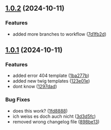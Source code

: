 ## [1.0.2](https://github.com/webmanufaktur/workflow-playground/compare/v1.0.1...v1.0.2) (2024-10-11)


### Features

* added more branches to workflow ([7d1fb2d](https://github.com/webmanufaktur/workflow-playground/commit/7d1fb2d50c5cf72b2f509dfc33d6dfdd020c2225))

## [1.0.1](https://github.com/webmanufaktur/workflow-playground/compare/123e01e65881bc3c8fcd52bc97625edb5cb6f114...v1.0.1) (2024-10-11)


### Features

* added error 404 template ([1ba277b](https://github.com/webmanufaktur/workflow-playground/commit/1ba277b2e7873b8a20e3dab8c369de75b7759cae))
* added new twig templates ([123e01e](https://github.com/webmanufaktur/workflow-playground/commit/123e01e65881bc3c8fcd52bc97625edb5cb6f114))
* dont know ([1297dad](https://github.com/webmanufaktur/workflow-playground/commit/1297dada79ebea19514edb36b07ca00cd21fac1b))


### Bug Fixes

* does this work? ([1fd8888](https://github.com/webmanufaktur/workflow-playground/commit/1fd888818a3e815f37adbec448c0e67479c62f5b))
* ich weiss es doch auch nicht ([3d3d5fc](https://github.com/webmanufaktur/workflow-playground/commit/3d3d5fc6ef09bc2fd89c17e6a801c8f3142f7ce1))
* removed wrong changelog file ([898be13](https://github.com/webmanufaktur/workflow-playground/commit/898be13a8ff9a7325aec5ab0a8ad00a0be6776f0))

